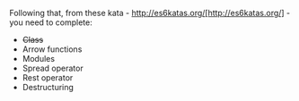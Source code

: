 Following that, from these kata - http://es6katas.org/[http://es6katas.org/] - you need to complete:
* ~~Class~~
* Arrow functions
* Modules 
* Spread operator
* Rest operator
* Destructuring